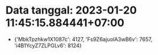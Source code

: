 # Data tanggal: 2023-01-20 11:45:15.884441+07:00

* {'MbkTpzhkw1X1087c': 4127, 'Fs9Z6ajuolA3wB6v': 7657, 'i4B1YcyZ7ZLPGLv6': 8124}

